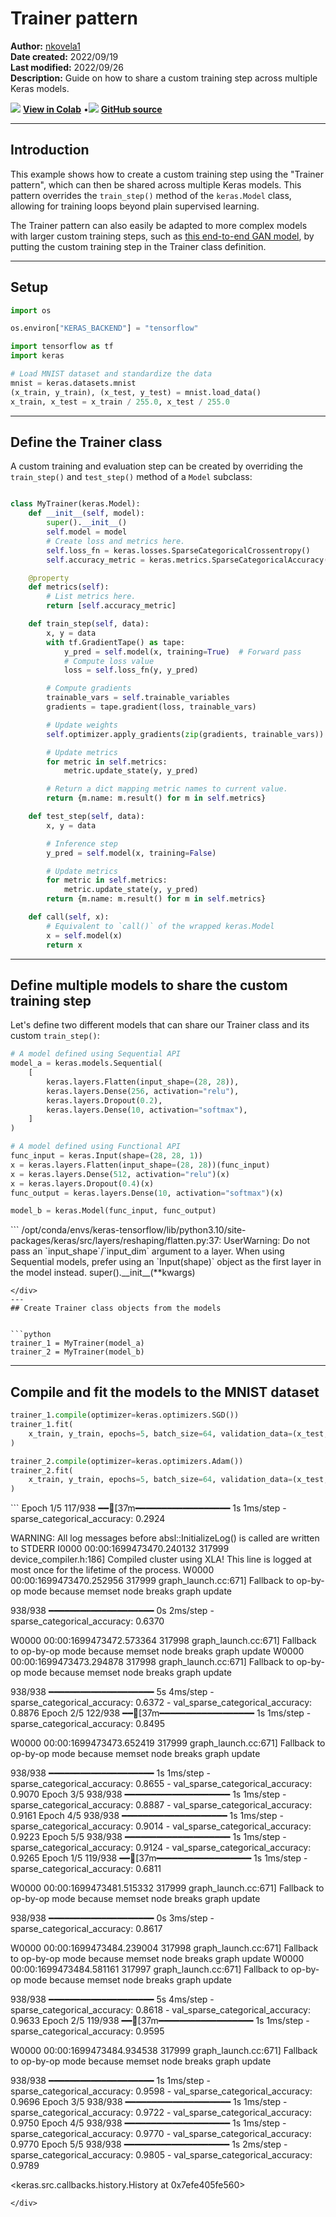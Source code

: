 # Trainer pattern

**Author:** [nkovela1](https://nkovela1.github.io/)<br>
**Date created:** 2022/09/19<br>
**Last modified:** 2022/09/26<br>
**Description:** Guide on how to share a custom training step across multiple Keras models.


<img class="k-inline-icon" src="https://colab.research.google.com/img/colab_favicon.ico"/> [**View in Colab**](https://colab.research.google.com/github/keras-team/keras-io/blob/master/examples/keras_recipes/ipynb/trainer_pattern.ipynb)  <span class="k-dot">•</span><img class="k-inline-icon" src="https://github.com/favicon.ico"/> [**GitHub source**](https://github.com/keras-team/keras-io/blob/master/examples/keras_recipes/trainer_pattern.py)



---
## Introduction

This example shows how to create a custom training step using the "Trainer pattern",
which can then be shared across multiple Keras models. This pattern overrides the
`train_step()` method of the `keras.Model` class, allowing for training loops
beyond plain supervised learning.

The Trainer pattern can also easily be adapted to more complex models with larger
custom training steps, such as
[this end-to-end GAN model](https://keras.io/guides/customizing_what_happens_in_fit/#wrapping-up-an-endtoend-gan-example),
by putting the custom training step in the Trainer class definition.

---
## Setup


```python
import os

os.environ["KERAS_BACKEND"] = "tensorflow"

import tensorflow as tf
import keras

# Load MNIST dataset and standardize the data
mnist = keras.datasets.mnist
(x_train, y_train), (x_test, y_test) = mnist.load_data()
x_train, x_test = x_train / 255.0, x_test / 255.0

```

---
## Define the Trainer class

A custom training and evaluation step can be created by overriding
the `train_step()` and `test_step()` method of a `Model` subclass:


```python

class MyTrainer(keras.Model):
    def __init__(self, model):
        super().__init__()
        self.model = model
        # Create loss and metrics here.
        self.loss_fn = keras.losses.SparseCategoricalCrossentropy()
        self.accuracy_metric = keras.metrics.SparseCategoricalAccuracy()

    @property
    def metrics(self):
        # List metrics here.
        return [self.accuracy_metric]

    def train_step(self, data):
        x, y = data
        with tf.GradientTape() as tape:
            y_pred = self.model(x, training=True)  # Forward pass
            # Compute loss value
            loss = self.loss_fn(y, y_pred)

        # Compute gradients
        trainable_vars = self.trainable_variables
        gradients = tape.gradient(loss, trainable_vars)

        # Update weights
        self.optimizer.apply_gradients(zip(gradients, trainable_vars))

        # Update metrics
        for metric in self.metrics:
            metric.update_state(y, y_pred)

        # Return a dict mapping metric names to current value.
        return {m.name: m.result() for m in self.metrics}

    def test_step(self, data):
        x, y = data

        # Inference step
        y_pred = self.model(x, training=False)

        # Update metrics
        for metric in self.metrics:
            metric.update_state(y, y_pred)
        return {m.name: m.result() for m in self.metrics}

    def call(self, x):
        # Equivalent to `call()` of the wrapped keras.Model
        x = self.model(x)
        return x

```

---
## Define multiple models to share the custom training step

Let's define two different models that can share our Trainer class and its custom `train_step()`:


```python
# A model defined using Sequential API
model_a = keras.models.Sequential(
    [
        keras.layers.Flatten(input_shape=(28, 28)),
        keras.layers.Dense(256, activation="relu"),
        keras.layers.Dropout(0.2),
        keras.layers.Dense(10, activation="softmax"),
    ]
)

# A model defined using Functional API
func_input = keras.Input(shape=(28, 28, 1))
x = keras.layers.Flatten(input_shape=(28, 28))(func_input)
x = keras.layers.Dense(512, activation="relu")(x)
x = keras.layers.Dropout(0.4)(x)
func_output = keras.layers.Dense(10, activation="softmax")(x)

model_b = keras.Model(func_input, func_output)
```

<div class="k-default-codeblock">
```
/opt/conda/envs/keras-tensorflow/lib/python3.10/site-packages/keras/src/layers/reshaping/flatten.py:37: UserWarning: Do not pass an `input_shape`/`input_dim` argument to a layer. When using Sequential models, prefer using an `Input(shape)` object as the first layer in the model instead.
  super().__init__(**kwargs)

```
</div>
---
## Create Trainer class objects from the models


```python
trainer_1 = MyTrainer(model_a)
trainer_2 = MyTrainer(model_b)
```

---
## Compile and fit the models to the MNIST dataset


```python
trainer_1.compile(optimizer=keras.optimizers.SGD())
trainer_1.fit(
    x_train, y_train, epochs=5, batch_size=64, validation_data=(x_test, y_test)
)

trainer_2.compile(optimizer=keras.optimizers.Adam())
trainer_2.fit(
    x_train, y_train, epochs=5, batch_size=64, validation_data=(x_test, y_test)
)
```

<div class="k-default-codeblock">
```
Epoch 1/5
 117/938 ━━[37m━━━━━━━━━━━━━━━━━━  1s 1ms/step - sparse_categorical_accuracy: 0.2924

WARNING: All log messages before absl::InitializeLog() is called are written to STDERR
I0000 00:00:1699473470.240132  317999 device_compiler.h:186] Compiled cluster using XLA!  This line is logged at most once for the lifetime of the process.
W0000 00:00:1699473470.252956  317999 graph_launch.cc:671] Fallback to op-by-op mode because memset node breaks graph update

 938/938 ━━━━━━━━━━━━━━━━━━━━ 0s 2ms/step - sparse_categorical_accuracy: 0.6370

W0000 00:00:1699473472.573364  317998 graph_launch.cc:671] Fallback to op-by-op mode because memset node breaks graph update
W0000 00:00:1699473473.294878  317998 graph_launch.cc:671] Fallback to op-by-op mode because memset node breaks graph update

 938/938 ━━━━━━━━━━━━━━━━━━━━ 5s 4ms/step - sparse_categorical_accuracy: 0.6372 - val_sparse_categorical_accuracy: 0.8876
Epoch 2/5
 122/938 ━━[37m━━━━━━━━━━━━━━━━━━  1s 1ms/step - sparse_categorical_accuracy: 0.8495

W0000 00:00:1699473473.652419  317999 graph_launch.cc:671] Fallback to op-by-op mode because memset node breaks graph update

 938/938 ━━━━━━━━━━━━━━━━━━━━ 1s 1ms/step - sparse_categorical_accuracy: 0.8655 - val_sparse_categorical_accuracy: 0.9070
Epoch 3/5
 938/938 ━━━━━━━━━━━━━━━━━━━━ 1s 1ms/step - sparse_categorical_accuracy: 0.8887 - val_sparse_categorical_accuracy: 0.9161
Epoch 4/5
 938/938 ━━━━━━━━━━━━━━━━━━━━ 1s 1ms/step - sparse_categorical_accuracy: 0.9014 - val_sparse_categorical_accuracy: 0.9223
Epoch 5/5
 938/938 ━━━━━━━━━━━━━━━━━━━━ 1s 1ms/step - sparse_categorical_accuracy: 0.9124 - val_sparse_categorical_accuracy: 0.9265
Epoch 1/5
 119/938 ━━[37m━━━━━━━━━━━━━━━━━━  1s 1ms/step - sparse_categorical_accuracy: 0.6811

W0000 00:00:1699473481.515332  317999 graph_launch.cc:671] Fallback to op-by-op mode because memset node breaks graph update

 938/938 ━━━━━━━━━━━━━━━━━━━━ 0s 3ms/step - sparse_categorical_accuracy: 0.8617

W0000 00:00:1699473484.239004  317998 graph_launch.cc:671] Fallback to op-by-op mode because memset node breaks graph update
W0000 00:00:1699473484.581161  317997 graph_launch.cc:671] Fallback to op-by-op mode because memset node breaks graph update

 938/938 ━━━━━━━━━━━━━━━━━━━━ 5s 4ms/step - sparse_categorical_accuracy: 0.8618 - val_sparse_categorical_accuracy: 0.9633
Epoch 2/5
 119/938 ━━[37m━━━━━━━━━━━━━━━━━━  1s 1ms/step - sparse_categorical_accuracy: 0.9595

W0000 00:00:1699473484.934538  317999 graph_launch.cc:671] Fallback to op-by-op mode because memset node breaks graph update

 938/938 ━━━━━━━━━━━━━━━━━━━━ 1s 1ms/step - sparse_categorical_accuracy: 0.9598 - val_sparse_categorical_accuracy: 0.9696
Epoch 3/5
 938/938 ━━━━━━━━━━━━━━━━━━━━ 1s 1ms/step - sparse_categorical_accuracy: 0.9722 - val_sparse_categorical_accuracy: 0.9750
Epoch 4/5
 938/938 ━━━━━━━━━━━━━━━━━━━━ 1s 1ms/step - sparse_categorical_accuracy: 0.9770 - val_sparse_categorical_accuracy: 0.9770
Epoch 5/5
 938/938 ━━━━━━━━━━━━━━━━━━━━ 1s 2ms/step - sparse_categorical_accuracy: 0.9805 - val_sparse_categorical_accuracy: 0.9789

<keras.src.callbacks.history.History at 0x7efe405fe560>

```
</div>